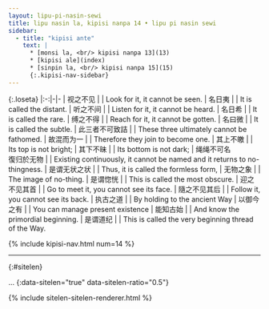 ```yaml
---
layout: lipu-pi-nasin-sewi
title: lipu nasin la, kipisi nanpa 14 • lipu pi nasin sewi
sidebar:
  - title: "kipisi ante"
    text: |
      * [monsi la, <br/> kipisi nanpa 13](13)
      * [kipisi ale](index)
      * [sinpin la, <br/> kipisi nanpa 15](15)
      {:.kipisi-nav-sidebar}
---
```


{:.loseta}
|:-:|-|-
| 视之不见 |  | Look for it, it cannot be seen.
| 名日夷 |  | It is called the distant.
| 听之不间 |  | Listen for it, it cannot be heard.
| 名日希 |  | It is called the rare.
| 缚之不得 |  | Reach for it, it cannot be gotten.
| 名曰微 |  | It is called the subtle.
| 此三者不可致詰 |  | These three ultimately cannot be fathomed.
| 故混而为一 |  | Therefore they join to become one.
| 其上不皦 |  | Its top is not bright;
| 其下不昧 |  | Its bottom is not dark;
| 绳绳不可名<br/>復归於无物 |  | Existing continuously, it cannot be named and it returns to no-thingness.
| 是谓无状之状 |  | Thus, it is called the formless form,
| 无物之象 |  | The image of no-thing.
| 是谓惚恍 |  | This is called the most obscure.
| 迎之不见其首 |  | Go to meet it, you cannot see its face.
| 隨之不见其后 |  | Follow it, you cannot see its back.
| 执古之道 |  | By holding to the ancient Way
| 以御今之有 |  | You can manage present existence
| 能知古始 |  | And know the primordial beginning.
| 是谓道纪 |  | This is called the very beginning thread of the Way.

{% include kipisi-nav.html num=14 %}

-------
{:#sitelen}

...
{:data-sitelen="true" data-sitelen-ratio="0.5"}

{% include sitelen-sitelen-renderer.html %}

